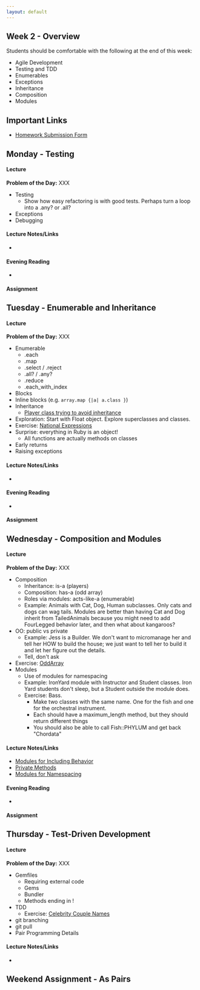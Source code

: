 ```yaml
---
layout: default
---
```


## Week 2 - Overview

Students should be comfortable with the following at the end of this week:

* Agile Development
* Testing and TDD
* Enumerables
* Exceptions
* Inheritance
* Composition
* Modules


## Important Links

* [Homework Submission Form](http://goo.gl/forms/o9so3mi9Sd)


## Monday - Testing

#### Lecture

**Problem of the Day:** XXX

* Testing
  * Show how easy refactoring is with good tests.  Perhaps turn a loop into a .any? or .all?
* Exceptions
* Debugging

#### Lecture Notes/Links

*

#### Evening Reading

*

#### Assignment


## Tuesday - Enumerable and Inheritance

#### Lecture

**Problem of the Day:** XXX

* Enumerable
  * .each
  * .map
  * .select / .reject
  * .all? / .any?
  * .reduce
  * .each_with_index
* Blocks
* Inline blocks (e.g. `array.map {|a| a.class }`)
* Inheritance
  * [Player class trying to avoid inheritance](w1-4/player.rb)
* Exploration: Start with Float object.  Explore superclasses and classes.
* Exercise: [National Expressions](https://github.com/masonfmatthews/rails_assignments/tree/master/exercises/national_expressions)
* Surprise: everything in Ruby is an object!
  * All functions are actually methods on classes
* Early returns
* Raising exceptions


#### Lecture Notes/Links

*

#### Evening Reading

*

#### Assignment




## Wednesday - Composition and Modules

#### Lecture

**Problem of the Day:** XXX

* Composition
  * Inheritance: is-a (players)
  * Composition: has-a (odd array)
  * Roles via modules: acts-like-a (enumerable)
  * Example: Animals with Cat, Dog, Human subclasses.  Only cats and dogs can wag tails.  Modules are better than having Cat and Dog inherit from TailedAnimals because you might need to add FourLegged behavior later, and then what about kangaroos?
* OO: public vs private
  * Example: Jess is a Builder.  We don't want to micromanage her and tell her HOW to build the house; we just want to tell her to build it and let her figure out the details.
  * Tell, don't ask
* Exercise: [OddArray](https://github.com/tiyd-rails-2015-01/odd_array)
* Modules
  * Use of modules for namespacing
  * Example: IronYard module with Instructor and Student classes.  Iron Yard students don't sleep, but a Student outside the module does.
  * Exercise: Bass.
    * Make two classes with the same name.  One for the fish and one for the orchestral instrument.
    * Each should have a maximum_length method, but they should return different things
    * You should also be able to call Fish::PHYLUM and get back "Chordata"


#### Lecture Notes/Links

* [Modules for Including Behavior](w2-2/modules.rb)
* [Private Methods](w2-2/modules2.rb)
* [Modules for Namespacing](w2-2/modules3.rb)

#### Evening Reading

*

#### Assignment




## Thursday - Test-Driven Development

#### Lecture

**Problem of the Day:** XXX

* Gemfiles
  * Requiring external code
  * Gems
  * Bundler
  * Methods ending in !
* TDD
  * Exercise: [Celebrity Couple Names](https://github.com/masonfmatthews/rails_assignments/tree/master/exercises/celebrity_couple_names) <!-- Bombed spectacularly.  Not a good example for TDD.  Need a class to show how TDD works. -->
* git branching
* git pull
* Pair Programming Details

#### Lecture Notes/Links

*


## Weekend Assignment - As Pairs
